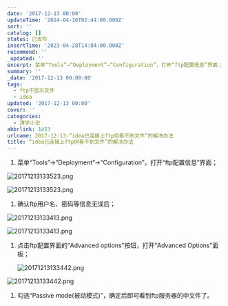 ```yaml
---
date: '2017-12-13 00:00'
updateTime: '2024-04-16T02:44:00.000Z'
sort: ''
catalog: []
status: 已发布
insertTime: '2023-04-28T14:04:00.000Z'
recommend: ''
_updated: ''
excerpt: 菜单“Tools”→“Deployment”→“Configuration”，打开“ftp配置信息”界面；
summary: ''
_date: '2017-12-13 00:00:00'
tags:
  - ftp不显示文件
  - idea
updated: '2017-12-13 00:00'
cover: ''
categories:
  - 清学小记
abbrlink: 1453
urlname: 2017-12-13-“idea已连接上ftp但看不到文件”的解决办法
title: “idea已连接上ftp但看不到文件”的解决办法
---
```

1. 菜单“Tools”→“Deployment”→“Configuration”，打开“ftp配置信息”界面；

![20171213133523.png](https://image.bmqy.net/upload/7417833b61dc217c125867197a8951c8.png)


![20171213133523.png](https://image.bmqy.net/upload/6713d7a1379316f9d89c7c2094ab6431.png)

1. 确认ftp用户名、密码等信息无误后；

![20171213133413.png](https://image.bmqy.net/upload/22c88df2cb2e5e9ba7882a30e49368b7.png)


![20171213133413.png](https://image.bmqy.net/upload/48e22fc55bc8e4d146079f55357a4197.png)

1. 点击ftp配置界面的“Advanced options”按钮，打开“Advanced Options”面板；

	![20171213133442.png](https://image.bmqy.net/upload/80497f077501c07aa66fd8c758c59fe2.png)


![20171213133442.png](https://image.bmqy.net/upload/2b734258e8ddca824600e2fcc84f8154.png)

1. 勾选“Passive mode(被动模式)”，确定后即可看到ftp服务器的中文件了。
